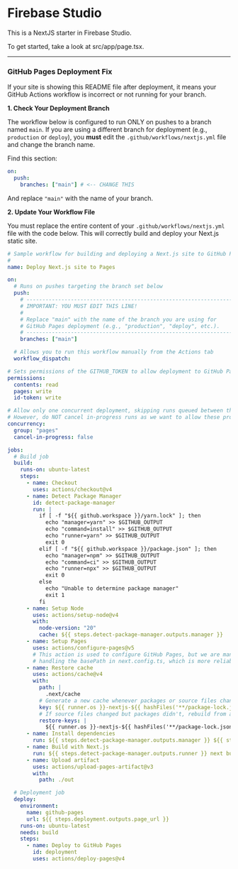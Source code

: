 # Firebase Studio

This is a NextJS starter in Firebase Studio.

To get started, take a look at src/app/page.tsx.

---

### **GitHub Pages Deployment Fix**

If your site is showing this README file after deployment, it means your GitHub Actions workflow is incorrect or not running for your branch.

**1. Check Your Deployment Branch**

The workflow below is configured to run ONLY on pushes to a branch named `main`. If you are using a different branch for deployment (e.g., `production` or `deploy`), you **must** edit the `.github/workflows/nextjs.yml` file and change the branch name.

Find this section:
```yaml
on:
  push:
    branches: ["main"] # <-- CHANGE THIS
```
And replace `"main"` with the name of your branch.

**2. Update Your Workflow File**

You must replace the entire content of your `.github/workflows/nextjs.yml` file with the code below. This will correctly build and deploy your Next.js static site.

```yaml
# Sample workflow for building and deploying a Next.js site to GitHub Pages
#
name: Deploy Next.js site to Pages

on:
  # Runs on pushes targeting the branch set below
  push:
    # ------------------------------------------------------------------
    # IMPORTANT: YOU MUST EDIT THIS LINE!
    #
    # Replace "main" with the name of the branch you are using for
    # GitHub Pages deployment (e.g., "production", "deploy", etc.).
    # ------------------------------------------------------------------
    branches: ["main"]

  # Allows you to run this workflow manually from the Actions tab
  workflow_dispatch:

# Sets permissions of the GITHUB_TOKEN to allow deployment to GitHub Pages
permissions:
  contents: read
  pages: write
  id-token: write

# Allow only one concurrent deployment, skipping runs queued between the run in-progress and latest queued.
# However, do NOT cancel in-progress runs as we want to allow these production deployments to complete.
concurrency:
  group: "pages"
  cancel-in-progress: false

jobs:
  # Build job
  build:
    runs-on: ubuntu-latest
    steps:
      - name: Checkout
        uses: actions/checkout@v4
      - name: Detect Package Manager
        id: detect-package-manager
        run: |
          if [ -f "${{ github.workspace }}/yarn.lock" ]; then
            echo "manager=yarn" >> $GITHUB_OUTPUT
            echo "command=install" >> $GITHUB_OUTPUT
            echo "runner=yarn" >> $GITHUB_OUTPUT
            exit 0
          elif [ -f "${{ github.workspace }}/package.json" ]; then
            echo "manager=npm" >> $GITHUB_OUTPUT
            echo "command=ci" >> $GITHUB_OUTPUT
            echo "runner=npx" >> $GITHUB_OUTPUT
            exit 0
          else
            echo "Unable to determine package manager"
            exit 1
          fi
      - name: Setup Node
        uses: actions/setup-node@v4
        with:
          node-version: "20"
          cache: ${{ steps.detect-package-manager.outputs.manager }}
      - name: Setup Pages
        uses: actions/configure-pages@v5
        # This action is used to configure GitHub Pages, but we are manually
        # handling the basePath in next.config.ts, which is more reliable.
      - name: Restore cache
        uses: actions/cache@v4
        with:
          path: |
            .next/cache
          # Generate a new cache whenever packages or source files change.
          key: ${{ runner.os }}-nextjs-${{ hashFiles('**/package-lock.json', '**/yarn.lock') }}-${{ hashFiles('**.[jt]s', '**.[jt]sx') }}
          # If source files changed but packages didn't, rebuild from a prior cache.
          restore-keys: |
            ${{ runner.os }}-nextjs-${{ hashFiles('**/package-lock.json', '**/yarn.lock') }}-
      - name: Install dependencies
        run: ${{ steps.detect-package-manager.outputs.manager }} ${{ steps.detect-package-manager.outputs.command }}
      - name: Build with Next.js
        run: ${{ steps.detect-package-manager.outputs.runner }} next build
      - name: Upload artifact
        uses: actions/upload-pages-artifact@v3
        with:
          path: ./out

  # Deployment job
  deploy:
    environment:
      name: github-pages
      url: ${{ steps.deployment.outputs.page_url }}
    runs-on: ubuntu-latest
    needs: build
    steps:
      - name: Deploy to GitHub Pages
        id: deployment
        uses: actions/deploy-pages@v4
```